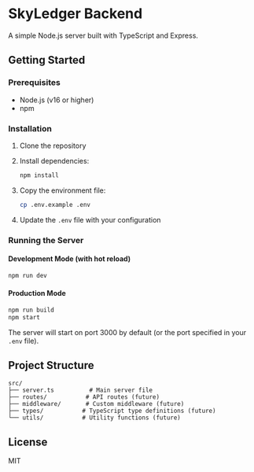 # SkyLedger Backend

A simple Node.js server built with TypeScript and Express.

## Getting Started

### Prerequisites

- Node.js (v16 or higher)
- npm

### Installation

1. Clone the repository
2. Install dependencies:
   ```bash
   npm install
   ```

3. Copy the environment file:
   ```bash
   cp .env.example .env
   ```

4. Update the `.env` file with your configuration

### Running the Server

#### Development Mode (with hot reload)
```bash
npm run dev
```

#### Production Mode
```bash
npm run build
npm start
```

The server will start on port 3000 by default (or the port specified in your `.env` file).

## Project Structure

```
src/
├── server.ts          # Main server file
├── routes/           # API routes (future)
├── middleware/       # Custom middleware (future)
├── types/           # TypeScript type definitions (future)
└── utils/           # Utility functions (future)
```

## License

MIT
